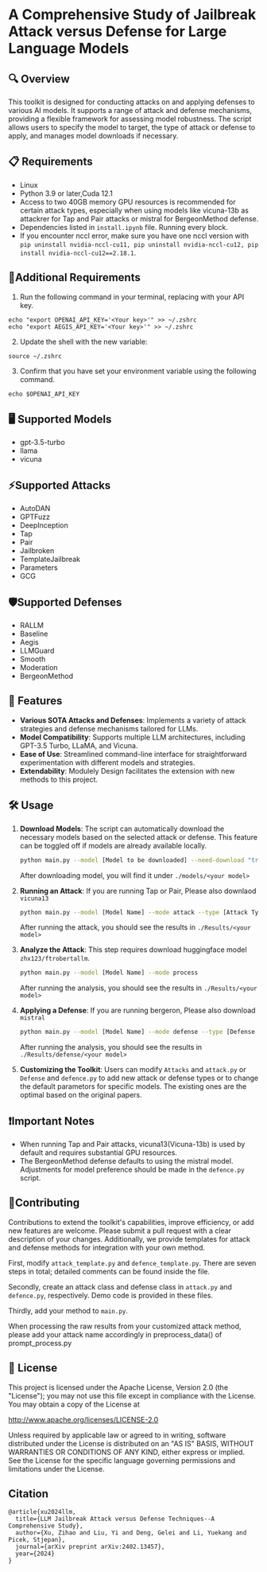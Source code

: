 # A Comprehensive Study of Jailbreak Attack versus Defense for Large Language Models

## 🔍 Overview

This toolkit is designed for conducting attacks on and applying defenses to various AI models. It supports a range of attack and defense mechanisms, providing a flexible framework for assessing model robustness. The script allows users to specify the model to target, the type of attack or defense to apply, and manages model downloads if necessary.

## 📋 Requirements

- Linux
- Python 3.9 or later,Cuda 12.1
- Access to two 40GB memory GPU resources is recommended for certain attack types, especially when using models like vicuna-13b as attackrer for Tap and Pair attacks or mistral for BergeonMethod defense.
- Dependencies listed in `install.ipynb` file. Running every block.
- If you encounter nccl error, make sure you have one nccl version with `pip uninstall nvidia-nccl-cu11, pip uninstall nvidia-nccl-cu12, pip install nvidia-nccl-cu12==2.18.1`.

## 🔑Additional Requirements
1. Run the following command in your terminal, replacing <Your key> with your API key. 

```
echo "export OPENAI_API_KEY='<Your key>'" >> ~/.zshrc
echo "export AEGIS_API_KEY='<Your key>'" >> ~/.zshrc
```

2. Update the shell with the new variable:
```
source ~/.zshrc

```
3. Confirm that you have set your environment variable using the following command. 

```
echo $OPENAI_API_KEY
```
## 🖥️ Supported Models

- gpt-3.5-turbo
- llama
- vicuna

## ⚡Supported Attacks

- AutoDAN
- GPTFuzz
- DeepInception
- Tap
- Pair
- Jailbroken
- TemplateJailbreak
- Parameters
- GCG

## 🛡️Supported Defenses

- RALLM
- Baseline
- Aegis
- LLMGuard
- Smooth
- Moderation
- BergeonMethod

## 🚀 Features

- **Various SOTA Attacks and Defenses**: Implements a variety of attack strategies and defense mechanisms tailored for LLMs.
- **Model Compatibility**: Supports multiple LLM architectures, including GPT-3.5 Turbo, LLaMA, and Vicuna.
- **Ease of Use**: Streamlined command-line interface for straightforward experimentation with different models and strategies.
- **Extendability**: Modulely Design facilitates the extension with new methods to this project.


## 🛠 Usage

1. **Download Models**: The script can automatically download the necessary models based on the selected attack or defense. This feature can be toggled off if models are already available locally.

    ```bash
    python main.py --model [Model to be downloaded] --need-download "true"
    ```
    After downloading model, you will find it under `./models/<your model>`

2. **Running an Attack**:
    If you are running Tap or Pair, Please also downlaod `vicuna13`
    
    ```bash
    python main.py --model [Model Name] --mode attack --type [Attack Type] 
    ```
    
    After running the attack, you should see the results in `./Results/<your model>`

3. **Analyze the Attack**:
    This step requires download huggingface model `zhx123/ftrobertallm`.
    ```bash
    python main.py --model [Model Name] --mode process
    ```
    After running the analysis, you should see the results in `./Results/<your model>`
4. **Applying a Defense**:
    If you are running bergeron, Please also download `mistral`
    ```bash
    python main.py --model [Model Name] --mode defense --type [Defense Type]
    ```
    After running the analysis, you should see the results in `./Results/defense/<your model>`

5. **Customizing the Toolkit**: Users can modify `Attacks` and `attack.py` or `Defense` and `defence.py` to add new attack or defense types or to change the default parametors for specific models. The existing ones are the optimal based on the original papers.

## ❗Important Notes

- When running Tap and Pair attacks, vicuna13(Vicuna-13b) is used by default and requires substantial GPU resources.
- The BergeonMethod defense defaults to using the mistral model. Adjustments for model preference should be made in the `defence.py` script.

## 👥Contributing

Contributions to extend the toolkit's capabilities, improve efficiency, or add new features are welcome. Please submit a pull request with a clear description of your changes. Additionally, we provide templates for attack and defense methods for integration with your own method. 

First, modify `attack_template.py` and `defence_template.py`. There are seven steps in total; detailed comments can be found inside the file. 

Secondly, create an attack class and defense class in `attack.py` and `defence.py`, respectively. Demo code is provided in these files. 

Thirdly, add your method to `main.py`.

When processing the raw results from your customized attack method, please add your attack name accordingly in preprocess_data() of prompt_process.py


## 📝 License

This project is licensed under the Apache License, Version 2.0 (the "License"); you may not use this file except in compliance with the License. You may obtain a copy of the License at

http://www.apache.org/licenses/LICENSE-2.0

Unless required by applicable law or agreed to in writing, software distributed under the License is distributed on an "AS IS" BASIS, WITHOUT WARRANTIES OR CONDITIONS OF ANY KIND, either express or implied. See the License for the specific language governing permissions and limitations under the License.

## Citation
```
@article{xu2024llm,
  title={LLM Jailbreak Attack versus Defense Techniques--A Comprehensive Study},
  author={Xu, Zihao and Liu, Yi and Deng, Gelei and Li, Yuekang and Picek, Stjepan},
  journal={arXiv preprint arXiv:2402.13457},
  year={2024}
}
```